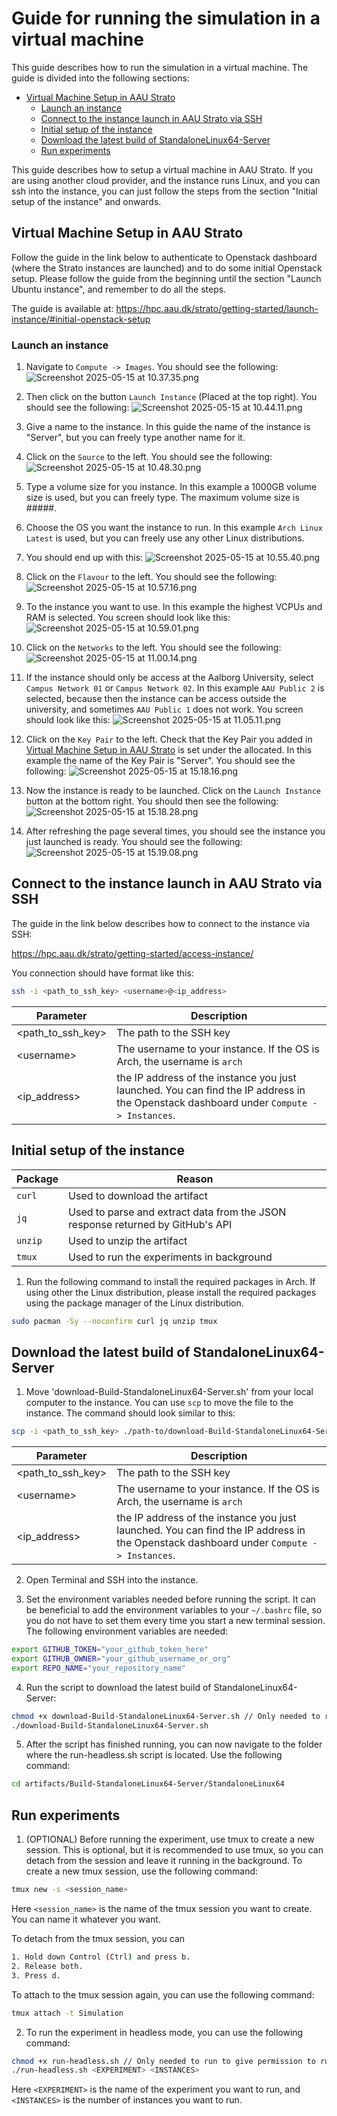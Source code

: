 # Guide for running the simulation in a virtual machine
This guide describes how to run the simulation in a virtual machine.
The guide is divided into the following sections:
- [Virtual Machine Setup in AAU Strato](#virtual-machine-setup-in-aau-strato)
  - [Launch an instance](#launch-an-instance)
  - [Connect to the instance launch in AAU Strato via SSH](#connect-to-the-instance-launch-in-aau-strato-via-ssh)
  - [Initial setup of the instance](#initial-setup-of-the-instance)
  - [Download the latest build of StandaloneLinux64-Server](#download-the-latest-build-of-standalonelinux64-server)
  - [Run experiments](#run-experiments)

This guide describes how to setup a virtual machine in AAU Strato. If you are using another cloud provider, and the instance runs Linux, and you can ssh into the instance, you can just follow the steps from the section "Initial setup of the instance" and onwards.

## Virtual Machine Setup in AAU Strato
Follow the guide in the link below to authenticate to Openstack dashboard (where the Strato instances are launched) and to do some initial Openstack setup.
Please follow the guide from the beginning until the section "Launch Ubuntu instance", and remember to do all the steps.

The guide is available at: https://hpc.aau.dk/strato/getting-started/launch-instance/#initial-openstack-setup

### Launch an instance
1. Navigate to `Compute -> Images`. You should see the following:
![Screenshot 2025-05-15 at 10.37.35.png](.readmeGuideVMAsserts/Screenshot%202025-05-15%20at%2010.37.35.png)

2. Then click on the button `Launch Instance` (Placed at the top right). You should see the following:
![Screenshot 2025-05-15 at 10.44.11.png](.readmeGuideVMAsserts/Screenshot%202025-05-15%20at%2010.44.11.png)

3. Give a name to the instance. In this guide the name of the instance is "Server", but you can freely type another name for it.
4. Click on the `Source` to the left. You should see the following:
![Screenshot 2025-05-15 at 10.48.30.png](.readmeGuideVMAsserts/Screenshot%202025-05-15%20at%2010.48.30.png)
5. Type a volume size for you instance. In this example a 1000GB volume size is used, but you can freely type. The maximum volume size is #####.
6. Choose the OS you want the instance to run. In this example `Arch Linux Latest` is used, but you can freely use any other Linux distributions.
7. You should end up with this:
![Screenshot 2025-05-15 at 10.55.40.png](.readmeGuideVMAsserts/Screenshot%202025-05-15%20at%2010.55.40.png)
8. Click on the `Flavour` to the left. You should see the following:
![Screenshot 2025-05-15 at 10.57.16.png](.readmeGuideVMAsserts/Screenshot%202025-05-15%20at%2010.57.16.png)
9. To the instance you want to use. In this example the highest VCPUs and RAM is selected. You screen should look like this:
![Screenshot 2025-05-15 at 10.59.01.png](.readmeGuideVMAsserts/Screenshot%202025-05-15%20at%2010.59.01.png)
10. Click on the `Networks` to the left. You should see the following:
![Screenshot 2025-05-15 at 11.00.14.png](.readmeGuideVMAsserts/Screenshot%202025-05-15%20at%2011.00.14.png)
11. If the instance should only be access at the Aalborg University, select `Campus Network 01` or `Campus Network 02`. In this example `AAU Public 2` is selected, because then the instance can be access outside the university, and sometimes `AAU Public 1` does not work. You screen should look like this:
![Screenshot 2025-05-15 at 11.05.11.png](.readmeGuideVMAsserts/Screenshot%202025-05-15%20at%2011.05.11.png)
12. Click on the `Key Pair` to the left. Check that the Key Pair you added in [Virtual Machine Setup in AAU Strato](#Virtual-Machine-Setup-in-AAU-Strato) is set under the allocated. In this example the name of the Key Pair is "Server". You should see the following:
![Screenshot 2025-05-15 at 15.18.16.png](.readmeGuideVMAsserts/Screenshot%202025-05-15%20at%2015.18.16.png)
13. Now the instance is ready to be launched. Click on the `Launch Instance` button at the bottom right. You should then see the following:
![Screenshot 2025-05-15 at 15.18.28.png](.readmeGuideVMAsserts/Screenshot%202025-05-15%20at%2015.18.28.png)
14. After refreshing the page several times, you should see the instance you just launched is ready. You should see the following:
![Screenshot 2025-05-15 at 15.19.08.png](.readmeGuideVMAsserts/Screenshot%202025-05-15%20at%2015.19.08.png)

## Connect to the instance launch in AAU Strato via SSH
The guide in the link below describes how to connect to the instance via SSH:

https://hpc.aau.dk/strato/getting-started/access-instance/

You connection should have format like this:
```bash
ssh -i <path_to_ssh_key> <username>@<ip_address>
```

| Parameter         | Description                                                              |
|-------------------|--------------------------------------------------------------------------|
| <path_to_ssh_key> | The path to the SSH key                                                  |
| \<username\>      | The username to your instance. If the OS is Arch, the username is `arch` |
| <ip_address>      | the IP address of the instance you just launched. You can find the IP address in the Openstack dashboard under `Compute -> Instances`.                                                                         |

## Initial setup of the instance
| Package | Reason                                                                         |
|---------|--------------------------------------------------------------------------------|
| `curl`  | Used to download the artifact                                                  |
| `jq`    | Used to parse and extract data from the JSON response returned by GitHub's API |
| `unzip` | Used to unzip the artifact                                                     |
| `tmux`  | Used to run the experiments in background                                      |

1. Run the following command to install the required packages in Arch. If using other the Linux distribution, please install the required packages using the package manager of the Linux distribution.
```bash
sudo pacman -Sy --noconfirm curl jq unzip tmux
```

## Download the latest build of StandaloneLinux64-Server
1. Move 'download-Build-StandaloneLinux64-Server.sh' from your local computer to the instance. You can use `scp` to move the file to the instance. The command should look similar to this:
```bash
scp -i <path_to_ssh_key> ./path-to/download-Build-StandaloneLinux64-Server.sh <username>@<ip_address>:~/   
```
| Parameter         | Description                                                              |
|-------------------|--------------------------------------------------------------------------|
| <path_to_ssh_key> | The path to the SSH key                                                  |
| \<username\>      | The username to your instance. If the OS is Arch, the username is `arch` |
| <ip_address>      | the IP address of the instance you just launched. You can find the IP address in the Openstack dashboard under `Compute -> Instances`.                                                                         |

2. Open Terminal and SSH into the instance.

3. Set the environment variables needed before running the script.
It can be beneficial to add the environment variables to your `~/.bashrc` file, so you do not have to set them every time you start a new terminal session.
The following environment variables are needed:
```bash
export GITHUB_TOKEN="your_github_token_here"
export GITHUB_OWNER="your_github_username_or_org"
export REPO_NAME="your_repository_name"
```

4. Run the script to download the latest build of StandaloneLinux64-Server:
```bash
chmod +x download-Build-StandaloneLinux64-Server.sh // Only needed to run to give permission to run the script.
./download-Build-StandaloneLinux64-Server.sh
```
5. After the script has finished running, you can now navigate to the folder where the run-headless.sh script is located. Use the following command:
```bash
cd artifacts/Build-StandaloneLinux64-Server/StandaloneLinux64
```

## Run experiments
1. (OPTIONAL) Before running the experiment, use tmux to create a new session. 
This is optional, but it is recommended to use tmux, so you can detach from the session and leave it running in the background.
To create a new tmux session, use the following command:
```bash
tmux new -s <session_name>
```
Here `<session_name>` is the name of the tmux session you want to create. You can name it whatever you want.

To detach from the tmux session, you can
```bash
1. Hold down Control (Ctrl) and press b.
2. Release both.
3. Press d.
```

To attach to the tmux session again, you can use the following command:
```bash
tmux attach -t Simulation
```

2. To run the experiment in headless mode, you can use the following command:
```bash
chmod +x run-headless.sh // Only needed to run to give permission to run the script.
./run-headless.sh <EXPERIMENT> <INSTANCES>
```
Here `<EXPERIMENT>` is the name of the experiment you want to run, and `<INSTANCES>` is the number of instances you want to run.






